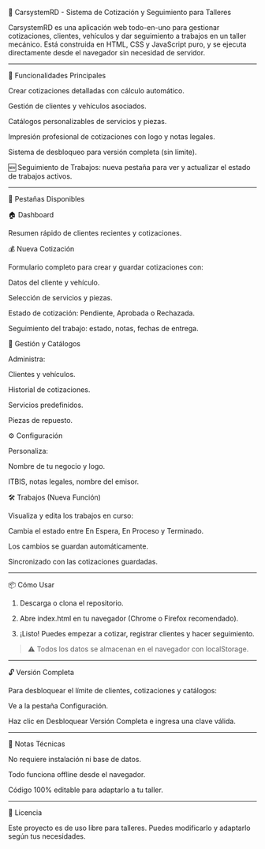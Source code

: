 💼 CarsystemRD - Sistema de Cotización y Seguimiento para Talleres

CarsystemRD es una aplicación web todo-en-uno para gestionar cotizaciones, clientes, vehículos y dar seguimiento a trabajos en un taller mecánico. Está construida en HTML, CSS y JavaScript puro, y se ejecuta directamente desde el navegador sin necesidad de servidor.


---

🚀 Funcionalidades Principales

Crear cotizaciones detalladas con cálculo automático.

Gestión de clientes y vehículos asociados.

Catálogos personalizables de servicios y piezas.

Impresión profesional de cotizaciones con logo y notas legales.

Sistema de desbloqueo para versión completa (sin límite).

🆕 Seguimiento de Trabajos: nueva pestaña para ver y actualizar el estado de trabajos activos.



---

🧾 Pestañas Disponibles

🏠 Dashboard

Resumen rápido de clientes recientes y cotizaciones.

💰 Nueva Cotización

Formulario completo para crear y guardar cotizaciones con:

Datos del cliente y vehículo.

Selección de servicios y piezas.

Estado de cotización: Pendiente, Aprobada o Rechazada.

Seguimiento del trabajo: estado, notas, fechas de entrega.


📂 Gestión y Catálogos

Administra:

Clientes y vehículos.

Historial de cotizaciones.

Servicios predefinidos.

Piezas de repuesto.


⚙️ Configuración

Personaliza:

Nombre de tu negocio y logo.

ITBIS, notas legales, nombre del emisor.


🛠️ Trabajos (Nueva Función)

Visualiza y edita los trabajos en curso:

Cambia el estado entre En Espera, En Proceso y Terminado.

Los cambios se guardan automáticamente.

Sincronizado con las cotizaciones guardadas.



---

📦 Cómo Usar

1. Descarga o clona el repositorio.


2. Abre index.html en tu navegador (Chrome o Firefox recomendado).


3. ¡Listo! Puedes empezar a cotizar, registrar clientes y hacer seguimiento.



> ⚠️ Todos los datos se almacenan en el navegador con localStorage.




---

🔓 Versión Completa

Para desbloquear el límite de clientes, cotizaciones y catálogos:

Ve a la pestaña Configuración.

Haz clic en Desbloquear Versión Completa e ingresa una clave válida.



---

📝 Notas Técnicas

No requiere instalación ni base de datos.

Todo funciona offline desde el navegador.

Código 100% editable para adaptarlo a tu taller.



---

📄 Licencia

Este proyecto es de uso libre para talleres. Puedes modificarlo y adaptarlo según tus necesidades.
